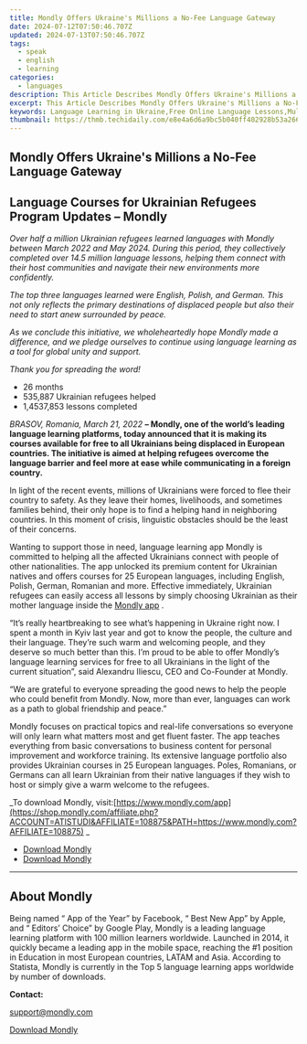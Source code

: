 ```yaml
---
title: Mondly Offers Ukraine's Millions a No-Fee Language Gateway
date: 2024-07-12T07:50:46.707Z
updated: 2024-07-13T07:50:46.707Z
tags:
  - speak
  - english
  - learning
categories:
  - languages
description: This Article Describes Mondly Offers Ukraine's Millions a No-Fee Language Gateway
excerpt: This Article Describes Mondly Offers Ukraine's Millions a No-Fee Language Gateway
keywords: Language Learning in Ukraine,Free Online Language Lessons,Multilingual Communication Services in Ukraine,Ukraine Language Access Platforms,No-Fee Language Translation Services Ukraine,Ukrainian Languages Online Learning Platforms,Language Exchange Programs Ukraine
thumbnail: https://thmb.techidaily.com/e8e4a6d6a9bc5b040ff402928b53a2666775b46cc9d58e885cce92052d4219a2.jpg
---
```


## Mondly Offers Ukraine's Millions a No-Fee Language Gateway

## Language Courses for Ukrainian Refugees Program Updates – Mondly

 _Over half a million Ukrainian refugees learned languages with Mondly between March 2022 and May 2024\. During this period, they collectively completed over 14.5 million language lessons, helping them connect with their host communities and navigate their new environments more confidently._

 _The top three languages learned were English, Polish, and German. This not only reflects the primary destinations of displaced people but also their need to start anew surrounded by peace._

 _As we conclude this initiative, we wholeheartedly hope Mondly made a difference, and we pledge ourselves to continue using language learning as a tool for global unity and support._

_Thank you for spreading the word!_

* 26 months
* 535,887 Ukrainian refugees helped
* 1,4537,853 lessons completed

_BRASOV, Romania, March 21, 2022_ **_–_ Mondly, one of the world’s leading language learning platforms, today announced that it is making its courses available for free to all Ukrainians being displaced in European countries. The initiative is aimed at helping refugees overcome the language barrier and feel more at ease while communicating in a foreign country.**

 In light of the recent events, millions of Ukrainians were forced to flee their country to safety. As they leave their homes, livelihoods, and sometimes families behind, their only hope is to find a helping hand in neighboring countries. In this moment of crisis, linguistic obstacles should be the least of their concerns.

 Wanting to support those in need, language learning app Mondly is committed to helping all the affected Ukrainians connect with people of other nationalities. The app unlocked its premium content for Ukrainian natives and offers courses for 25 European languages, including English, Polish, German, Romanian and more. Effective immediately, Ukrainian refugees can easily access all lessons by simply choosing Ukrainian as their mother language inside the [Mondly app](https://app.adjust.io/5ixfg4k?campaign=blog-post-id-6621&fallback=https%3A%2F%2Fapp.mondly.com?avangate%5Fsrc=blog-post-id-6621&redirect%5Fandroid=https%3A%2F%2Fplay.google.com%2Fstore%2Fapps%2Fdetails%3Fid%3Dcom.atistudios.mondly.languages&redirect%5Fios=https%3A%2F%2Fitunes.apple.com%2Fapp%2Fid987873536&redirect%5Fmacos=https%3A%2F%2Fapp.mondly.com?avangate%5Fsrc=blog-post-id-6621) .

 “It’s really heartbreaking to see what’s happening in Ukraine right now. I spent a month in Kyiv last year and got to know the people, the culture and their language. They’re such warm and welcoming people, and they deserve so much better than this. I’m proud to be able to offer Mondly’s language learning services for free to all Ukrainians in the light of the current situation”, said Alexandru Iliescu, CEO and Co-Founder at Mondly.

 “We are grateful to everyone spreading the good news to help the people who could benefit from Mondly. Now, more than ever, languages can work as a path to global friendship and peace.”

 Mondly focuses on practical topics and real-life conversations so everyone will only learn what matters most and get fluent faster. The app teaches everything from basic conversations to business content for personal improvement and workforce training. Its extensive language portfolio also provides Ukrainian courses in 25 European languages. Poles, Romanians, or Germans can all learn Ukrainian from their native languages if they wish to host or simply give a warm welcome to the refugees.

 _To download Mondly, visit:[https://www.mondly.com/app](https://shop.mondly.com/affiliate.php?ACCOUNT=ATISTUDI&AFFILIATE=108875&PATH=https://www.mondly.com?AFFILIATE=108875) _

* [Download Mondly](https://www.facebook.com/sharer/sharer.php?u=https%3A%2F%2Fwww.mondly.com%2Fblog%2Fmondly-free-ukrainian-refugees%2F&t=Mondly+Is+Offering+Free+Mobile+Language+Courses+for+Millions+of+Ukrainian+Refugees "Share on Facebook")
* [Download Mondly](https://shop.mondly.com/affiliate.php?ACCOUNT=ATISTUDI&AFFILIATE=108875&PATH=https://www.mondly.com?AFFILIATE=108875)

---

## **About Mondly**

Being named “ App of the Year” by Facebook, “ Best New App” by Apple, and “  Editors’ Choice” by Google Play, Mondly is a leading language learning platform with 100 million learners worldwide. Launched in 2014, it quickly became a leading app in the mobile space, reaching the #1 position in Education in most European countries, LATAM and Asia. According to Statista, Mondly is currently in the Top 5 language learning apps worldwide by number of downloads.

**Contact:**

<support@mondly.com>

[Download Mondly](https://shop.mondly.com/affiliate.php?ACCOUNT=ATISTUDI&AFFILIATE=108875&PATH=https://www.mondly.com?AFFILIATE=108875)

<ins class="adsbygoogle"
     style="display:block"
     data-ad-format="autorelaxed"
     data-ad-client="ca-pub-7571918770474297"
     data-ad-slot="1223367746"></ins>



<ins class="adsbygoogle"
     style="display:block"
     data-ad-client="ca-pub-7571918770474297"
     data-ad-slot="8358498916"
     data-ad-format="auto"
     data-full-width-responsive="true"></ins>




